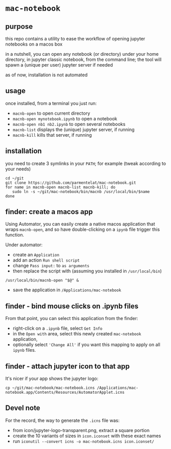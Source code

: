 # `mac-notebook`

## purpose

this repo contains a utility to ease the workflow of opening jupyter notebooks on a macos box

in a nutshell, you can open any notebook (or directory) under your home directory, in jupyter classic notebook, from the command line; the tool will spawn a (unique per user) jupyter server if needed

as of now, installation is not automated

## usage

once installed, from a terminal you just run:

* `macnb-open` to open current directory
* `macnb-open mynotebook.ipynb` to open a notebook
* `macnb-open nb1 nb2.ipynb` to open several notebooks
* `macnb-list` displays the (unique) jupyter server, if running
* `macnb-kill` kills that server, if running

## installation

you need to create 3 symlinks in your `PATH`; for example (tweak according to your needs)

```
cd ~/git
git clone https://github.com/parmentelat/mac-notebook.git
for name in macnb-open macnb-list macnb-kill; do
   sudo ln -s ~/git/mac-notebook/bin/macnb /usr/local/bin/$name 
done
```

## finder: create a macos app

Using Automator, you can easily create a native macos application that wraps `macnb-open`, and so have double-clicking on a `ipynb` file trigger this function.

Under automator:

* create an `Application`
* add an action `Run shell script`
* change `Pass input:` to `as arguments`
* then replace the script with (assuming you installed in `/usr/local/bin`)

```
/usr/local/bin/macnb-open "$@" &
```

* save the application in `/Applications/mac-notebook`

## finder - bind mouse clicks on .ipynb files

From that point, you can select this application from the finder:

* right-click on a `.ipynb` file, select `Get Info`
* in the `Open with` area, select this newly created `mac-notebook` application,
* optionally select `'Change All'` if you want this mapping to apply on all `ipynb` files.

## finder - attach jupyter icon to that app

It's nicer if your app shows the jupyter logo:

```
cp ~/git/mac-notebook/mac-notebook.icns /Applications/mac-notebook.app/Contents/Resources/AutomatorApplet.icns
``` 

## Devel note

For the record, the way to generate the `.icns` file was:
* from icon/jupyter-logo-transparent.png, extract a square portion
* create the 10 variants of sizes in `icon.iconset` with these exact names
* run `iconutil --convert icns -o mac-notebook.icns icon.iconset/` 
